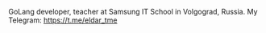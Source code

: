 GoLang developer, teacher at Samsung IT School in Volgograd, Russia.
My Telegram: https://t.me/eldar_tme
 
<!-- 
[![Anurag's GitHub stats](https://github-readme-stats.vercel.app/api?username=EldarKurbanov)](https://github.com/anuraghazra/github-readme-stats) -->

<!---
EldarKurbanov/EldarKurbanov is a ✨ special ✨ repository because its `README.md` (this file) appears on your GitHub profile.
You can click the Preview link to take a look at your changes.
--->
